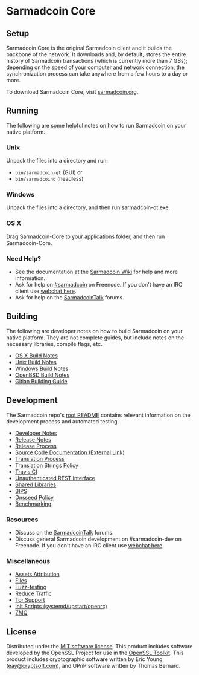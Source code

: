 Sarmadcoin Core
=============

Setup
---------------------
Sarmadcoin Core is the original Sarmadcoin client and it builds the backbone of the network. It downloads and, by default, stores the entire history of Sarmadcoin transactions (which is currently more than 7 GBs); depending on the speed of your computer and network connection, the synchronization process can take anywhere from a few hours to a day or more.

To download Sarmadcoin Core, visit [sarmadcoin.org](https://sarmadcoin.org).

Running
---------------------
The following are some helpful notes on how to run Sarmadcoin on your native platform.

### Unix

Unpack the files into a directory and run:

- `bin/sarmadcoin-qt` (GUI) or
- `bin/sarmadcoind` (headless)

### Windows

Unpack the files into a directory, and then run sarmadcoin-qt.exe.

### OS X

Drag Sarmadcoin-Core to your applications folder, and then run Sarmadcoin-Core.

### Need Help?

* See the documentation at the [Sarmadcoin Wiki](https://sarmadcoin.info/)
for help and more information.
* Ask for help on [#sarmadcoin](http://webchat.freenode.net?channels=sarmadcoin) on Freenode. If you don't have an IRC client use [webchat here](http://webchat.freenode.net?channels=sarmadcoin).
* Ask for help on the [SarmadcoinTalk](https://sarmadcointalk.io/) forums.

Building
---------------------
The following are developer notes on how to build Sarmadcoin on your native platform. They are not complete guides, but include notes on the necessary libraries, compile flags, etc.

- [OS X Build Notes](build-osx.md)
- [Unix Build Notes](build-unix.md)
- [Windows Build Notes](build-windows.md)
- [OpenBSD Build Notes](build-openbsd.md)
- [Gitian Building Guide](gitian-building.md)

Development
---------------------
The Sarmadcoin repo's [root README](/README.md) contains relevant information on the development process and automated testing.

- [Developer Notes](developer-notes.md)
- [Release Notes](release-notes.md)
- [Release Process](release-process.md)
- [Source Code Documentation (External Link)](https://dev.visucore.com/sarmadcoin/doxygen/)
- [Translation Process](translation_process.md)
- [Translation Strings Policy](translation_strings_policy.md)
- [Travis CI](travis-ci.md)
- [Unauthenticated REST Interface](REST-interface.md)
- [Shared Libraries](shared-libraries.md)
- [BIPS](bips.md)
- [Dnsseed Policy](dnsseed-policy.md)
- [Benchmarking](benchmarking.md)

### Resources
* Discuss on the [SarmadcoinTalk](https://sarmadcointalk.io/) forums.
* Discuss general Sarmadcoin development on #sarmadcoin-dev on Freenode. If you don't have an IRC client use [webchat here](http://webchat.freenode.net/?channels=sarmadcoin-dev).

### Miscellaneous
- [Assets Attribution](assets-attribution.md)
- [Files](files.md)
- [Fuzz-testing](fuzzing.md)
- [Reduce Traffic](reduce-traffic.md)
- [Tor Support](tor.md)
- [Init Scripts (systemd/upstart/openrc)](init.md)
- [ZMQ](zmq.md)

License
---------------------
Distributed under the [MIT software license](/COPYING).
This product includes software developed by the OpenSSL Project for use in the [OpenSSL Toolkit](https://www.openssl.org/). This product includes
cryptographic software written by Eric Young ([eay@cryptsoft.com](mailto:eay@cryptsoft.com)), and UPnP software written by Thomas Bernard.
